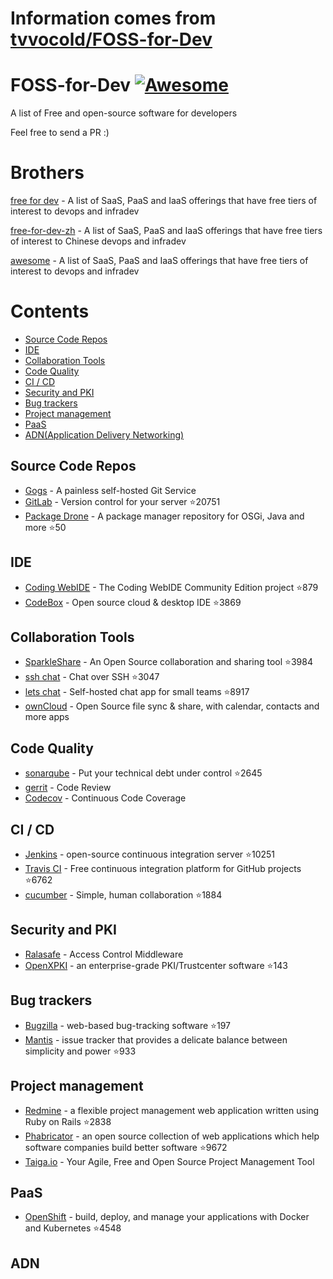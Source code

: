 # Information comes from [tvvocold/FOSS-for-Dev](https://github.com/tvvocold/FOSS-for-Dev)
# FOSS-for-Dev  [![Awesome](https://cdn.rawgit.com/sindresorhus/awesome/d7305f38d29fed78fa85652e3a63e154dd8e8829/media/badge.svg)](https://github.com/sindresorhus/awesome)
A list of Free and open-source software for developers

 
Feel free to send a PR :)
# Brothers
[free for dev](https://github.com/ripienaar/free-for-dev) - A list of SaaS, PaaS and IaaS offerings that have free tiers of interest to devops and infradev

[free-for-dev-zh](https://github.com/qinghuaiorg/free-for-dev-zh) - A list of SaaS, PaaS and IaaS offerings that have free tiers of interest to Chinese devops and infradev

[awesome](https://github.com/sindresorhus/awesome) - A list of SaaS, PaaS and IaaS offerings that have free tiers of interest to devops and infradev


# Contents
   * [Source Code Repos](#source-code-repos)
   * [IDE](#ide)
   * [Collaboration Tools](#collaboration-tools)
   * [Code Quality](#code-quality)
   * [CI / CD](#ci--cd)
   * [Security and PKI](#security-and-pki)
   * [Bug trackers](#bug-trackers)
   * [Project management](#project-management)
   * [PaaS](#paas)
   * [ADN(Application Delivery Networking)](#adn)


## Source Code Repos 

 * [Gogs](https://github.com/gogits/gogs)  - A painless self-hosted Git Service 
 * [GitLab](https://github.com/gitlabhq/gitlabhq) - Version control for your server :star:20751
 * [Package Drone](https://github.com/eclipse/packagedrone) - A package manager repository for OSGi, Java and more :star:50


## IDE 

 * [Coding WebIDE](https://github.com/Coding/WebIDE) - The Coding WebIDE Community Edition project :star:879
 * [CodeBox](https://github.com/CodeboxIDE/codebox) - Open source cloud & desktop IDE :star:3869


## Collaboration Tools

 * [SparkleShare](https://github.com/hbons/SparkleShare) - An Open Source collaboration and sharing tool :star:3984
 * [ssh chat](https://github.com/shazow/ssh-chat) - Chat over SSH  :star:3047
 * [lets chat](https://github.com/sdelements/lets-chat) - Self-hosted chat app for small teams :star:8917
 * [ownCloud](https://owncloud.org) - Open Source file sync & share, with calendar, contacts and more apps

## Code Quality

 * [sonarqube](https://github.com/SonarSource/sonarqube) - Put your technical debt under control :star:2645
 * [gerrit](https://gerrit.googlesource.com/) - Code Review
 * [Codecov](https://codecov.io/) - Continuous Code Coverage


## CI / CD

 * [Jenkins](https://github.com/jenkinsci/jenkins) - open-source continuous integration server :star:10251
 * [Travis CI](https://github.com/travis-ci/travis-ci) - Free continuous integration platform for GitHub projects :star:6762
 * [cucumber](https://github.com/cucumber/cucumber) - Simple, human collaboration  :star:1884


## Security and PKI

 * [Ralasafe](http://sourceforge.net/projects/ralasafe/) - Access Control Middleware
 * [OpenXPKI](https://github.com/openxpki/openxpki) - an enterprise-grade PKI/Trustcenter software :star:143


## Bug trackers

* [Bugzilla](https://github.com/bugzilla/bugzilla) - web-based bug-tracking software :star:197
* [Mantis](https://github.com/mantisbt/mantisbt) - issue tracker that provides a delicate balance between simplicity and power :star:933


## Project management
* [Redmine](https://github.com/redmine/redmine) - a flexible project management web application written using Ruby on Rails :star:2838
* [Phabricator](https://github.com/phacility/phabricator) - an open source collection of web applications which help software companies build better software :star:9672
* [Taiga.io](https://github.com/taigaio) - Your Agile, Free and Open Source Project Management Tool

## PaaS

 * [OpenShift](https://github.com/openshift/origin) - build, deploy, and manage your applications with Docker and Kubernetes :star:4548

## ADN 
  
 

